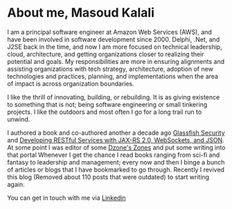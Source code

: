 # About me, Masoud Kalali

I am a principal software engineer at Amazon Web Services (AWS), and have been involved in software development since 2000. Delphi, .Net, and J2SE back in the time, and now I am more focused on technical leadership, cloud, architecture, and getting organizations closer to realizing their potential and goals. My responsibilities are more in ensuring alignments and assisting organizations with tech strategy, architecture, adoption of new technologies and practices, planning, and implementations when the area of impact is across organization boundaries.

I like the thrill of innovating, building, or rebuilding. It is as giving existence to something that is not; being software engineering or small tinkering projects. I like the outdoors and most often I go for a long trail run to unwind.

I authored a book and co-authored another a decade ago [Glassfish Security](https://www.amazon.com/GlassFish-Security-Masoud-Kalali/dp/1847199380) and [Developing RESTful Services with JAX-RS 2.0, WebSockets, and JSON](https://www.amazon.com/gp/product/1782178120/). At some point I was editor of some [Dzone's Zones](https://dzone.com/users/89352/Kalali.html) and put some writing into that portal Whenever I get the chance I read books ranging from sci-fi and fantasy to leadership and management; every now and then I binge a bunch of articles or blogs that I have bookmarked to go through. Recently I revived this blog (Removed about 110 posts that were outdated) to start writing again.

You can get in touch with me via [Linkedin](https://www.linkedin.com/in/masoudkalali/)

